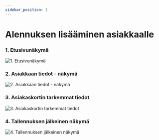 ```yaml
---
sidebar_position: 1
---
```


# Alennuksen lisääminen asiakkaalle

### 1. Etusivunäkymä

![1. Etusivunäkymä](/img/pikaohjeet/hakuehto.png)

### 2. Asiakkaan tiedot - näkymä

![2. Asiakkaan tiedot - näkymä](/img/pikaohjeet/alennus2.png)

### 3. Asiakaskortin tarkemmat tiedot

![3. Asiakaskortin tarkemmat tiedot](/img/pikaohjeet/alennus3.png)

### 4. Tallennuksen jälkeinen näkymä

![4. Tallennuksen jälkeinen näkymä](/img/pikaohjeet/alennus4.png)
